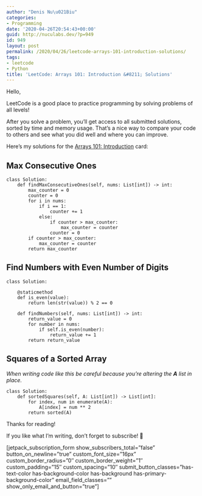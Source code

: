 ```yaml
---
author: "Denis Nu\u021Biu"
categories:
- Programming
date: '2020-04-26T20:54:43+00:00'
guid: http://nuculabs.dev/?p=949
id: 949
layout: post
permalink: /2020/04/26/leetcode-arrays-101-introduction-solutions/
tags:
- leetcode
- Python
title: 'LeetCode: Arrays 101: Introduction &#8211; Solutions'
---
```

Hello,


LeetCode is a good place to practice programming by solving problems of all levels!


After you solve a problem, you’ll get access to all submitted solutions, sorted by time and memory usage. That’s a nice way to compare your code to others and see what you did well and where you can improve.


Here’s my solutions for the [Arrays 101: Introduction](https://leetcode.com/explore/learn/card/fun-with-arrays/) card:


## Max Consecutive Ones




```
class Solution:
    def findMaxConsecutiveOnes(self, nums: List[int]) -> int:
        max_counter = 0
        counter = 0
        for i in nums:
            if i == 1:
                counter += 1
            else:
                if counter > max_counter:
                    max_counter = counter
                counter = 0
        if counter > max_counter:
            max_counter = counter
        return max_counter
```


## Find Numbers with Even Number of Digits




```
class Solution:

    @staticmethod
    def is_even(value):
        return len(str(value)) % 2 == 0

    def findNumbers(self, nums: List[int]) -> int:
        return_value = 0
        for number in nums:
            if self.is_even(number):
                return_value += 1
        return return_value
```


## Squares of a Sorted Array




*When writing code like this be careful because you’re altering the **A** list in place.*


```
class Solution:
    def sortedSquares(self, A: List[int]) -> List[int]:
        for index, num in enumerate(A):
            A[index] = num ** 2
        return sorted(A)
```


Thanks for reading!


If you like what I’m writing, don’t forget to subscribe! 🙂


[jetpack_subscription_form show_subscribers_total=”false” button_on_newline=”true” custom_font_size=”16px” custom_border_radius=”0″ custom_border_weight=”1″ custom_padding=”15″ custom_spacing=”10″ submit_button_classes=”has-text-color has-background-color has-background has-primary-background-color” email_field_classes=”” show_only_email_and_button=”true”]